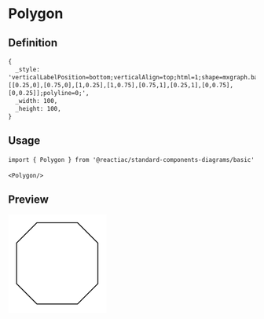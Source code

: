 # Polygon

## Definition

```
{
  _style: 'verticalLabelPosition=bottom;verticalAlign=top;html=1;shape=mxgraph.basic.polygon;polyCoords=[[0.25,0],[0.75,0],[1,0.25],[1,0.75],[0.75,1],[0.25,1],[0,0.75],[0,0.25]];polyline=0;',
  _width: 100,
  _height: 100,
}
```

## Usage

```
import { Polygon } from '@reactiac/standard-components-diagrams/basic'

<Polygon/>
```

## Preview

<img src="./polygon.png" width="200"/>
